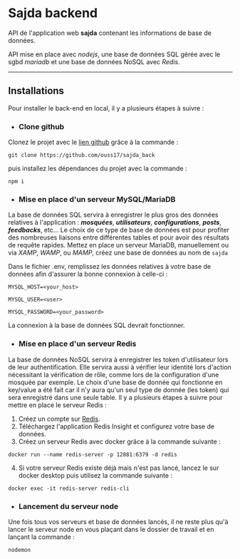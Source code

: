 # Sajda backend

API de l'application web **sajda** contenant les informations de base de données.

API mise en place avec _nodejs_, une base de données SQL gérée avec le sgbd _mariadb_ et une base de données NoSQL avec _Redis_.

---

## Installations

Pour installer le back-end en local, il y a plusieurs étapes à suivre :

- ### Clone github

Clonez le projet avec le [lien github](https://github.com/ouss17/sajda_back) grâce à la commande :

```shell
git clone https://github.com/ouss17/sajda_back
```

puis installez les dépendances du projet avec la commande :

```shell
npm i
```

- ### Mise en place d'un serveur MySQL/MariaDB

La base de données SQL servira à enregistrer le plus gros des données relatives à l'application : **_mosquées_**, **_utilisateurs_**, **_configurations_**, **_posts_**, **_feedbacks_**, etc...
Le choix de ce type de base de données est pour profiter des nombreuses liaisons entre différentes tables et pour avoir des résultats de requête rapides.
Mettez en place un serveur MariaDB, manuellement ou via _XAMP_, _WAMP_, ou _MAMP_, créez une base de données au nom de `sajda`

Dans le fichier .env, remplissez les données relatives à votre base de données afin d'assurer la bonne connexion à celle-ci :

```
MYSQL_HOST=<your_host>

MYSQL_USER=<user>

MYSQL_PASSWORD=<your_password>
```

La connexion à la base de données SQL devrait fonctionner.

- ### Mise en place d'un serveur Redis

La base de données NoSQL servira à enregistrer les token d'utilisateur lors de leur authentification. Elle servira aussi à vérifier leur identité lors d'action nécessitant la vérification de rôle, comme lors de la configuration d'une mosquée par exemple. Le choix d'une base de donnée qui fonctionne en key/value a été fait car il n'y aura qu'un seul type de donnée (les token) qui sera enregistré dans une seule table.
Il y a plusieurs étapes à suivre pour mettre en place le serveur Redis :

1. Créez un compte sur [Redis](https://cloud.redis.io/?_gl=1*1us3g9y*_gcl_aw*R0NMLjE3MzQ0MjkwMzIuQ2p3S0NBaUEzNFM3QmhBdEVpd0FDWnp2NFdweS1yR0VxUHhxU0tpZ2MzVUszc2VVYzRvV2RoTzJnenhOMUpHZ2Nub0ctY0tLYTRnNEZSb0NZWG9RQXZEX0J3RQ..*_gcl_au*MTAyNzg2Mjk0NS4xNzM0NDI5MDMy#/).
2. Téléchargez l'application Redis Insight et configurez votre base de données.
3. Créez un serveur Redis avec docker grâce à la commande suivante :

```shell
docker run --name redis-server -p 12881:6379 -d redis
```

4. Si votre serveur Redis existe déjà mais n'est pas lancé, lancez le sur docker desktop puis utilisez la commande suivante :

```shell
docker exec -it redis-server redis-cli
```

- ### Lancement du serveur node

Une fois tous vos serveurs et base de données lancés, il ne reste plus qu'à lancer le serveur node en vous plaçant dans le dossier de travail et en lançant la commande :

```shell
nodemon
```
